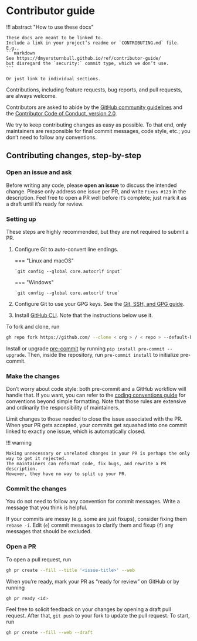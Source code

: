 # Contributor guide

<!--
SPDX-FileCopyrightText: Copyright 2017-2024, Douglas Myers-Turnbull
SPDX-PackageHomePage: https://dmyersturnbull.github.io
SPDX-License-Identifier: CC-BY-SA-4.0
-->

!!! abstract "How to use these docs"

    These docs are meant to be linked to.
    Include a link in your project’s readme or `CONTRIBUTING.md` file.
    E.g.,
    ```markdown
    See https://dmyersturnbull.github.io/ref/contributor-guide/
    but disregard the `security:` commit type, which we don’t use.
    ```

    Or just link to individual sections.

Contributions, including feature requests, bug reports, and pull requests, are always welcome.

Contributors are asked to abide by the
[GitHub community guidelines](https://docs.github.com/en/site-policy/github-terms/github-community-guidelines)
and the [Contributor Code of Conduct, version 2.0](https://www.contributor-covenant.org/version/2/0/code_of_conduct/).

We try to keep contributing changes as easy as possible.
To that end, only maintainers are responsible for final commit messages, code style, etc.;
you don’t need to follow any conventions.

## Contributing changes, step-by-step

### Open an issue and ask

Before writing any code, please **open an issue** to discuss the intended change.
Please only address one issue per PR, and write `Fixes #123` in the description.
Feel free to open a PR well before it’s complete; just mark it as a draft until it’s ready for review.

### Setting up

These steps are highly recommended, but they are not required to submit a PR.

1.  Configure Git to auto-convert line endings.

    === "Linux and macOS"

        `git config --global core.autocrlf input`

    === "Windows"

        `git config --global core.autocrlf true`

2.  Configure Git to use your GPG keys.
    See the [Git, SSH, and GPG guide](../guide/git-ssh-and-gpg.md).

3.  Install [GitHub CLI](https://cli.github.com/).
    Note that the instructions below use it.

To fork and clone, run

```bash
gh repo fork https://github.com/ --clone < org > / < repo > --default-branch-only
```

Install or upgrade [pre-commit](https://pre-commit.com/) by running `pip install pre-commit --upgrade`.
Then, inside the repository, run `pre-commit install` to initialize pre-commit.

### Make the changes

Don’t worry about code style: both pre-commit and a GitHub workflow will handle that.
If you want, you can refer to the
[coding conventions guide](https://dmyersturnbull.github.io/convention/)
for conventions beyond simple formatting.
Note that those rules are extensive and ordinarily the responsibility of maintainers.

Limit changes to those needed to close the issue associated with the PR.
When your PR gets accepted, your commits get squashed into one commit linked to exactly one issue,
which is automatically closed.

!!! warning

    Making unnecessary or unrelated changes in your PR is perhaps the only way to get it rejected.
    The maintainers can reformat code, fix bugs, and rewrite a PR description.
    However, they have no way to split up your PR.

### Commit the changes

You do not need to follow any convention for commit messages.
Write a message that you think is helpful.

If your commits are messy (e.g. some are just fixups), consider fixing them `rebase -i`.
Edit (`e`) commit messages to clarify them and fixup (`f`) any messages that should be excluded.

### Open a PR

To open a pull request, run

```bash
gh pr create --fill --title '<issue-title>' --web
```

When you’re ready, mark your PR as “ready for review” on GitHub or by running

```bash
gh pr ready <id>
```

Feel free to solicit feedback on your changes by opening a draft pull request.
After that, `git push` to your fork to update the pull request.
To start, run

```bash
gh pr create --fill --web --draft
```
